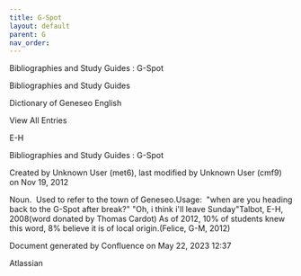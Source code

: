 ```yaml
---
title: G-Spot
layout: default
parent: G
nav_order:
---
```


Bibliographies and Study Guides : G-Spot

Bibliographies and Study Guides

Dictionary of Geneseo English

View All Entries

E-H

Bibliographies and Study Guides : G-Spot

Created by  Unknown User (met6), last modified by  Unknown User (cmf9) on Nov 19, 2012

Noun.  Used to refer to the town of Geneseo.Usage:  &quot;when are you heading back to the G-Spot after break?&quot; &quot;Oh, i think i'll leave Sunday&quot;Talbot, E-H, 2008(word donated by Thomas Cardot) As of 2012, 10% of students knew this word, 8% believe it is of local origin.(Felice, G-M, 2012)

Document generated by Confluence on May 22, 2023 12:37

Atlassian
